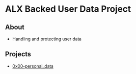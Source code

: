# ALX Backed User Data Project

## About
* Handling and protecting user data

## Projects
* [0x00-personal_data](0x00-personal_data)
